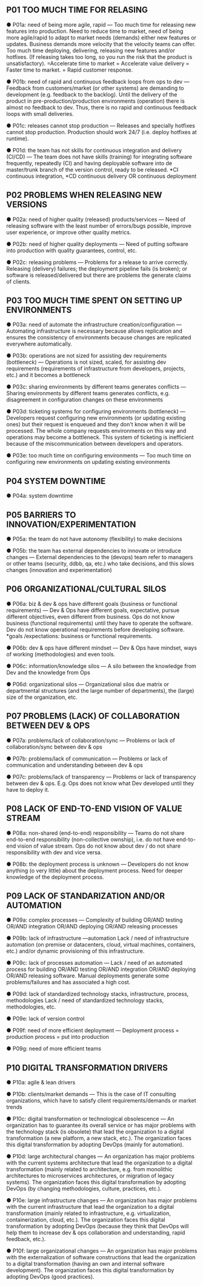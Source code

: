 ## P01 TOO MUCH TIME FOR RELASING
● P01a: need of being more agile, rapid — Too much time for releasing new features into production. Need to reduce time to market, need of being more agile/rapid to adapt to market needs (demands) either new features or updates. Business demands more velocity that the velocity teams can offer. Too much time deploying, delivering, releasing new features and/or hotfixes. (If releasing takes too long, so you run the risk that the product is unsatisfactory). =Accelerate time to market = Accelerate value delivery = Faster time to market. = Rapid customer response. 

● P01b: need of rapid and continuous feedback loops from ops to dev — Feedback from customers/market (or other systems) are demanding to development (e.g. feedback to the backlog). Until the delivery of the product in pre-production/production environments (operation) there is almost no feedback to dev. Thus, there is no rapid and continuous feedback loops with small deliveries.

● P01c: releases cannot stop production — Releases and specially hotfixes cannot stop production. Production should work 24/7 (i.e. deploy hotfixes at runtime).

● P01d: the team has not skills for continuous integration and delivery (CI/CD) — The team does not have skills (training) for integrating software frequently, repeatedly (CI) and having deployable software into de master/trunk branch of the version control, ready to be released. \*CI continuous integration, \*CD continuous delivery OR continuous deployment

## P02 PROBLEMS WHEN RELEASING NEW VERSIONS
● P02a: need of higher quality (released) products/services — Need of releasing software with the least number of errors/bugs possible, improve user experience, or improve other quality metrics.

● P02b: need of higher quality deployments — Need of putting software into production with quality guarantees, control, etc.

● P02c: releasing problems — Problems for a release to arrive correctly. Releasing (delivery) failures; the deployment pipeline fails (is broken); or software is released/delivered but there are problems the generate claims of clients.

## P03 TOO MUCH TIME SPENT ON SETTING UP ENVIRONMENTS
● P03a: need of automate the infrastructure creation/configuration — Automating infrastructure is necessary because allows replication and ensures the consistency of environments because changes are replicated everywhere automatically.

● P03b: operations are not sized for assisting dev requirements (bottleneck) — Operations is not sized, scaled, for assisting dev requirements (requirements of infrastructure from developers, projects, etc.) and it becomes a bottleneck

● P03c: sharing environments by different teams generates conflicts — Sharing environments by different teams generates conflicts, e.g. disagreement in configuration changes on these environments

● P03d: ticketing systems for configuring environments (bottleneck) — Developers request configuring new environments (or updating existing ones) but their request is enqueued and they don't know when it will be processed. The whole company requests environments on this way and operations may become a bottleneck. This system of ticketing is inefficient because of the miscommunication between developers and operators.

● P03e: too much time on configuring environments — Too much time on configuring new environments on updating existing environments

## P04 SYSTEM DOWNTIME
● P04a: system downtime

## P05 BARRIERS TO INNOVATION/EXPERIMENTATION
● P05a: the team do not have autonomy (flexibility) to make decisions

● P05b: the team has external dependencies to innovate or introduce changes — External dependencies to the (devops) team refer to managers or other teams (security, ddbb, qa, etc.) who take decisions, and this slows changes (innovation and experimentation)

## P06 ORGANIZATIONAL/CULTURAL SILOS
● P06a: biz & dev & ops have different goals (business or functional requirements) — Dev & Ops have different goals, expectative, pursue different objectives, even different from business. Ops do not know business (functional requirements) until they have to operate the software. Dev do not know operational requirements before developing software. \*goals /expectations: business or functional requirements.

● P06b: dev & ops have different mindset — Dev & Ops have mindset, ways of working (methodologies) and even tools.

● P06c: information/knowledge silos — A silo between the knowledge from Dev and the knowledge from Ops

● P06d: organizational silos — Organizational silos due matrix or departmental structures (and the large number of departments), the (large) size of the organization, etc.

## P07 PROBLEMS (LACK) OF COLLABORATION BETWEEN DEV & OPS
● P07a: problems/lack of collaboration/sync — Problems or lack of collaboration/sync between dev & ops

● P07b: problems/lack of communication — Problems or lack of communication and understanding between dev & ops

● P07c: problems/lack of transparency — Problems or lack of transparency between dev & ops. E.g. Ops does not know what Dev developed until they have to deploy it.

## P08 LACK OF END-TO-END VISION OF VALUE STREAM
● P08a: non-shared (end-to-end) responsibility — Teams do not share end-to-end responsibility (non-collective ownship), i.e. do not have end-to-end vision of value stream. Ops do not know about dev / do not share responsibility with dev and vice versa. 

● P08b: the deployment process is unknown — Developers do not know anything (o very little) about the deployment process. Need for deeper knowledge of the deployment process.

## P09 LACK OF STANDARIZATION AND/OR AUTOMATION
● P09a: complex processes — Complexity of building OR/AND testing OR/AND integration OR/AND deploying OR/AND releasing processes

● P09b: lack of infrastructure  —automation Lack / need of infrastructure automation (on premise or datacenters, cloud, virtual machines, containers, etc.) and/or dynamic provisioning of this infrastructure.

● P09c: lack of processes automation — Lack / need of an automated process for building OR/AND testing OR/AND integration OR/AND deploying OR/AND releasing software. Manual deployments generate some problems/failures and has associated a high cost.

● P09d: lack of standardized technology stacks, infrastructure, process, methodologies Lack / need of standardized technology stacks, methodologies, etc.

● P09e: lack of version control

● P09f: need of more efficient deployment — Deployment process = production process = put into production

● P09g: need of more efficient teams

## P10 DIGITAL TRANSFORMATION DRIVERS
● P10a: agile & lean drivers

● P10b: clients/market demands — This is the case of IT consulting organizations, which have to satisfy client requirements/demands or market trends

● P10c: digital transformation or technological obsolescence — An organization has to guarantee its overall service or has major problems with the technology stack (is obsolete) that lead the organization to a digital transformation (a new platform, a new stack, etc.). The organization faces this digital transformation by adopting DevOps (mainly for automation).

● P10d: large architectural changes — An organization has major problems with the current systems architecture that lead the organization to a digital transformation (mainly related to architecture, e.g. from monolithic architectures to microservices architectures, or migration of legacy systems). The organization faces this digital transformation by adopting DevOps (by changing methodologies, culture, practices, etc.).

● P10e: large infrastructure changes — An organization has major problems with the current infrastructure that lead the organization to a digital transformation (mainly related to infrastructure, e.g. virtualization, containerization, cloud, etc.). The organization faces this digital transformation by adopting DevOps (because they think that DevOps will help them to increase dev & ops collaboration and understanding, rapid feedback, etc.).

● P10f: large organizational changes — An organization has major problems with the externalization of software constructions that lead the organization to a digital transformation (having an own and internal software development). The organization faces this digital transformation by adopting DevOps (good practices).
